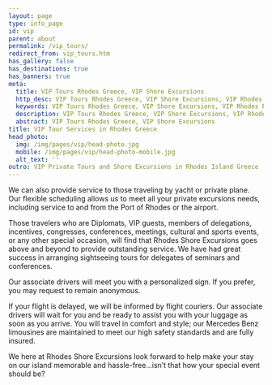 ```yaml
---
layout: page
type: info_page
id: vip
parent: about
permalink: /vip_tours/
redirect_from: vip_tours.htm
has_gallery: false
has_destinations: true
has_banners: true
meta:
  title: VIP Tours Rhodes Greece, VIP Shore Excursions
  http_desc: VIP Tours Rhodes Greece, VIP Shore Excursions, VIP Rhodes Private Tours, Taxi Tours, VIP Tour Services
  keywords: VIP Tours Rhodes Greece, VIP Shore Excursions, VIP Rhodes Private Tours, Taxi Tours, VIP Tour Services
  description: VIP Tours Rhodes Greece, VIP Shore Excursions, VIP Rhodes Private Tours, Taxi Tours, VIP Tour Services
  abstract: VIP Tours Rhodes Greece, VIP Shore Excursions
title: VIP Tour Services in Rhodes Greece
head_photo:
  img: /img/pages/vip/head-photo.jpg
  mobile: /img/pages/vip/head-photo-mobile.jpg
  alt_text: ''
outro: VIP Private Tours and Shore Excursions in Rhodes Island Greece
---
```

We can also provide service to those traveling by yacht or private plane. Our flexible scheduling allows us to meet all your private excursions needs, including service to and from the Port of Rhodes or the airport.

Those travelers who are Diplomats, VIP guests, members of delegations, incentives, congresses, conferences, meetings, cultural and sports events, or any other special occasion, will find that Rhodes Shore Excursions goes above and beyond to provide outstanding service. We have had great success in arranging sightseeing tours for delegates of seminars and conferences.

Our associate drivers will meet you with a personalized sign. If you prefer, you may request to remain anonymous.

If your flight is delayed, we will be informed by flight couriers. Our associate drivers will wait for you and be ready to assist you with your luggage as soon as you arrive. You will travel in comfort and style; our Mercedes Benz limousines are maintained to meet our high safety standards and are fully insured.

We here at Rhodes Shore Excursions look forward to help make your stay on our island memorable and hassle-free…isn’t that how your special event should be?
